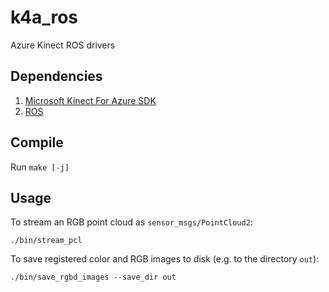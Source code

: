 # k4a_ros
Azure Kinect ROS drivers

## Dependencies

1. [Microsoft Kinect For Azure SDK](https://docs.microsoft.com/en-us/azure/kinect-dk/sensor-sdk-download)
1. [ROS](https://wiki.ros.org/Installation/)

## Compile

Run `make [-j]`

## Usage

To stream an RGB point cloud as `sensor_msgs/PointCloud2`:
```
./bin/stream_pcl
```

To save registered color and RGB images to disk (e.g. to the directory `out`):
```
./bin/save_rgbd_images --save_dir out
```
